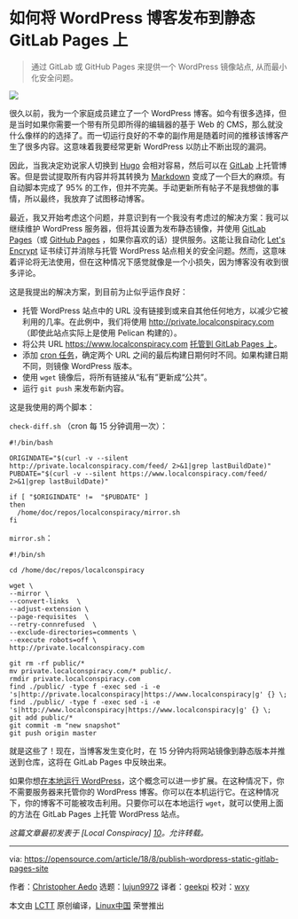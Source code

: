 如何将 WordPress 博客发布到静态 GitLab Pages 上
======

> 通过 GitLab 或 GitHub Pages 来提供一个 WordPress 镜像站点, 从而最小化安全问题。

![](https://opensource.com/sites/default/files/styles/image-full-size/public/lead-images/web-design-monitor-website.png?itok=yUK7_qR0)

很久以前，我为一个家庭成员建立了一个 WordPress 博客。如今有很多选择，但是当时如果你需要一个带有所见即所得的编辑器的基于 Web 的 CMS，那么就没什么像样的的选择了。而一切运行良好的不幸的副作用是随着时间的推移该博客产生了很多内容。这意味着我要经常更新 WordPress 以防止不断出现的漏洞。

因此，当我决定劝说家人切换到 [Hugo][1] 会相对容易，然后可以在 [GitLab][2] 上托管博客。但是尝试提取所有内容并将其转换为 [Markdown][3] 变成了一个巨大的麻烦。有自动脚本完成了 95% 的工作，但并不完美。手动更新所有帖子不是我想做的事情，所以最终，我放弃了试图移动博客。

最近，我又开始考虑这个问题，并意识到有一个我没有考虑过的解决方案：我可以继续维护 WordPress 服务器，但将其设置为发布静态镜像，并使用 [GitLab Pages][4]（或 [GitHub Pages][5] ，如果你喜欢的话）提供服务。这能让我自动化 [Let's Encrypt][6] 证书续订并消除与托管 WordPress 站点相关的安全问题。然而，这意味着评论将无法使用，但在这种情况下感觉就像是一个小损失，因为博客没有收到很多评论。

这是我提出的解决方案，到目前为止似乎运作良好：

  * 托管 WordPress 站点中的 URL 没有链接到或来自其他任何地方，以减少它被利用的几率。在此例中，我们将使用 <http://private.localconspiracy.com>（即使此站点实际上是使用 Pelican 构建的）。
  * 将公共 URL <https://www.localconspiracy.com> [托管到 GitLab Pages 上][7]。
  * 添加 [cron 任务][8]，确定两个 URL 之间的最后构建日期何时不同。如果构建日期不同，则镜像 WordPress 版本。
  * 使用 `wget` 镜像后，将所有链接从“私有”更新成“公共”。
  * 运行 `git push` 来发布新内容。

这是我使用的两个脚本：

`check-diff.sh` （cron 每 15 分钟调用一次）：

```
#!/bin/bash

ORIGINDATE="$(curl -v --silent http://private.localconspiracy.com/feed/ 2>&1|grep lastBuildDate)"
PUBDATE="$(curl -v --silent https://www.localconspiracy.com/feed/ 2>&1|grep lastBuildDate)"

if [ "$ORIGINDATE" !=  "$PUBDATE" ]
then
  /home/doc/repos/localconspiracy/mirror.sh
fi
```

`mirror.sh`：

```
#!/bin/sh

cd /home/doc/repos/localconspiracy

wget \
--mirror \
--convert-links  \
--adjust-extension \
--page-requisites  \
--retry-connrefused  \
--exclude-directories=comments \
--execute robots=off \
http://private.localconspiracy.com

git rm -rf public/*
mv private.localconspiracy.com/* public/.
rmdir private.localconspiracy.com
find ./public/ -type f -exec sed -i -e 's|http://private.localconspiracy|https://www.localconspiracy|g' {} \;
find ./public/ -type f -exec sed -i -e 's|http://www.localconspiracy|https://www.localconspiracy|g' {} \;
git add public/*
git commit -m "new snapshot"
git push origin master
```

就是这些了！现在，当博客发生变化时，在 15 分钟内将网站镜像到静态版本并推送到仓库，这将在 GitLab Pages 中反映出来。

如果你想[在本地运行 WordPress][9]，这个概念可以进一步扩展。在这种情况下，你不需要服务器来托管你的 WordPress 博客。你可以在本机运行它。在这种情况下，你的博客不可能被攻击利用。只要你可以在本地运行 `wget`，就可以使用上面的方法在 GitLab Pages 上托管 WordPress 站点。

_这篇文章最初发表于 [Local Conspiracy] [10]。允许转载。_

--------------------------------------------------------------------------------

via: https://opensource.com/article/18/8/publish-wordpress-static-gitlab-pages-site

作者：[Christopher Aedo][a]
选题：[lujun9972](https://github.com/lujun9972)
译者：[geekpi](https://github.com/geekpi)
校对：[wxy](https://github.com/wxy)

本文由 [LCTT](https://github.com/LCTT/TranslateProject) 原创编译，[Linux中国](https://linux.cn/) 荣誉推出

[a]:https://opensource.com/users/docaedo
[1]:https://gohugo.io/
[2]:https://gitlab.com/
[3]:https://en.wikipedia.org/wiki/Markdown
[4]:https://docs.gitlab.com/ee/user/project/pages/
[5]:https://pages.github.com/
[6]:https://letsencrypt.org/
[7]:https://about.gitlab.com/2016/04/07/gitlab-pages-setup/
[8]:https://en.wikipedia.org/wiki/Cron
[9]:https://codex.wordpress.org/Installing_WordPress_Locally_on_Your_Mac_With_MAMP
[10]:https://localconspiracy.com/2018/08/wp-on-gitlab.html
